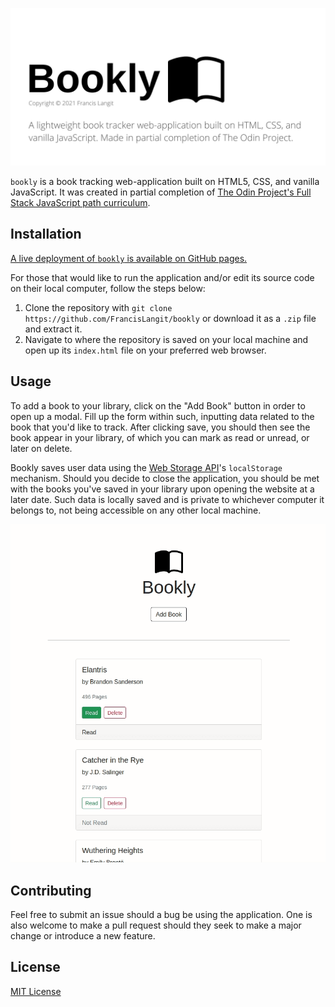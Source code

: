 ![README.md Banner](readme_banner.png)

`bookly` is a book tracking web-application built on HTML5, CSS, and vanilla JavaScript. It was created in partial completion of [The Odin Project's Full Stack JavaScript path curriculum](https://www.theodinproject.com/paths/full-stack-javascript/courses/javascript/lessons/library).

## Installation

[A live deployment of `bookly` is available on GitHub pages.](https://francislangit.github.io/bookly/)

For those that would like to run the application and/or edit its source code on their local computer, follow the steps below:

1. Clone the repository with `git clone https://github.com/FrancisLangit/bookly` or download it as a `.zip` file and extract it.
2. Navigate to where the repository is saved on your local machine and open up its `index.html` file on your preferred web browser.

## Usage

To add a book to your library, click on the "Add Book" button in order to open up a modal. Fill up the form within such, inputting data related to the book that you'd like to track. After clicking save, you should then see the book appear in your library, of which you can mark as read or unread, or later on delete.

Bookly saves user data using the [Web Storage API](https://developer.mozilla.org/en-US/docs/Web/API/Web_Storage_API)'s `localStorage` mechanism. Should you decide to close the application, you should be met with the books you've saved in your library upon opening the website at a later date. Such data is locally saved and is private to whichever computer it belongs to, not being accessible on any other local machine.

![GIF demonstrating usage of application](readme_usage_gif.gif)

## Contributing

Feel free to submit an issue should a bug be using the application. One is also welcome to make a pull request should they seek to make a major change or introduce a new feature.

## License

[MIT License](https://github.com/FrancisLangit/bookly/blob/main/LICENSE)